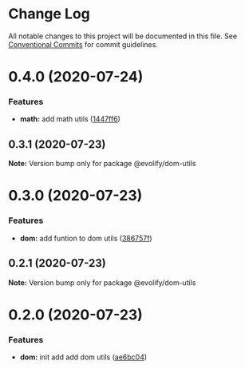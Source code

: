 # Change Log

All notable changes to this project will be documented in this file.
See [Conventional Commits](https://conventionalcommits.org) for commit guidelines.

# 0.4.0 (2020-07-24)


### Features

* **math:** add math utils ([1447ff6](https://github.com/evolify/utils/commit/1447ff6f550477a978467e3d61d0084b1dc5574d))





## 0.3.1 (2020-07-23)

**Note:** Version bump only for package @evolify/dom-utils





# 0.3.0 (2020-07-23)


### Features

* **dom:** add funtion to dom utils ([386757f](https://github.com/evolify/utils/commit/386757fd7bebc36736bbf710f4116923acba0ac6))





## 0.2.1 (2020-07-23)

**Note:** Version bump only for package @evolify/dom-utils





# 0.2.0 (2020-07-23)


### Features

* **dom:** init add add dom utils ([ae6bc04](https://github.com/evolify/utils/commit/ae6bc041a382ebc14004ad214dfe1bc04a8f12c5))
